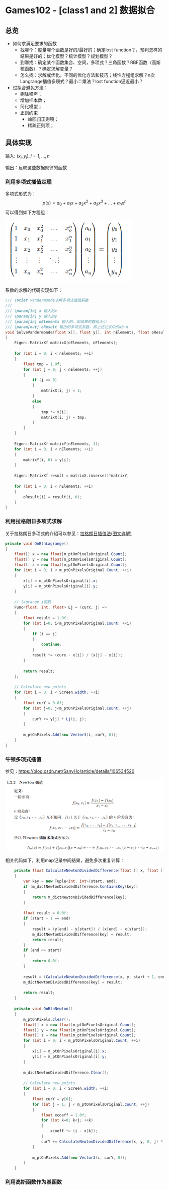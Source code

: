 # Games102 - [class1 and 2] 数据拟合 

## 总览

- 如何求满足要求的函数
  - 找哪个：度量哪个函数是好的/最好的；确定lost function？，预判怎样的结果是好的；优化模型？统计模型？规划模型？
  - 到哪找：确定某个函数集合、空间，多项式？三角函数？RBF函数（高斯核函数）？确定求解变量？
  - 怎么找：求解或优化，不同的优化方法和技巧；线性方程组求解？n次Langrange插值多项式？最小二乘法？lost function逼近最小？
- 过拟合避免方法：
  - 剔除噪声；
  - 增加样本数；
  - 简化模型；
  - 正则约束
    - 岭回归正则项；
    - 稀疏正则项；

## 具体实现

输入: ${(x_i, y_i),i=1,...,n}$

输出：反映这些数据规律的函数

### 利用多项式插值定理

多项式形式为：
$$
p(x) = a_0 + a_1x + a_2x^2 + a_3x^3 + ... + a_nx^n
$$
可以得到如下方程组：

![](./image/vander.png)

系数的求解的代码实现如下：

```c++
/// \brief Vandermonde求解多项式插值系数
///
/// \param[in] x 输入的x
/// \param[in] y 输入的y
/// \param[in] nElements 输入的，和结果的数组大小
/// \param[out] oResult 输出的多项式系数，即上述公式中的a0-n
void SolveVandermonde(float x[], float y[], int nElements, float oResult[])
{
    Eigen::MatrixXf matrixX(nElements, nElements);

    for (int i = 0; i < nElements; ++i)
    {
        float tmp = 1.0f;
        for (int j = 0; j < nElements; ++j)
        {
            if (j == 0)
            {
                matrixX(i, j) = 1;
            }
            else
            {
                tmp *= x[i];
                matrixX(i, j) = tmp;
            }
        }
    }

    Eigen::MatrixXf matrixY(nElements, 1);
    for (int i = 0; i < nElements; ++i)
    {
        matrixY(i, 0) = y[i];
    }

    Eigen::MatrixXf result = matrixX.inverse()*matrixY;

    for (int i = 0; i < nElements; ++i)
    {
        oResult[i] = result(i, 0);
    }
}
```

### 利用拉格朗日多项式求解

关于拉格朗日多项式的介绍可以参见：[拉格朗日插值法(图文详解)](https://www.cnblogs.com/ECJTUACM-873284962/p/6833391.html)

```c#
private void OnBtnLagrange()
{
    float[] x = new float[m_ptOnPixelsOriginal.Count];
    float[] y = new float[m_ptOnPixelsOriginal.Count];
    float[] z = new float[m_ptOnPixelsOriginal.Count];
    for (int i = 0; i < m_ptOnPixelsOriginal.Count; ++i)
    {
        x[i] = m_ptOnPixelsOriginal[i].x;
        y[i] = m_ptOnPixelsOriginal[i].y;
    }

    // lagrange j函数
    Func<float, int, float> Lj = (curx, j) =>
    {
        float result = 1.0f;
        for (int i=0; i<m_ptOnPixelsOriginal.Count; ++i)
        {
            if (i == j)
            {
                continue;
            }
            result *= (curx - x[i]) / (x[j] - x[i]);
        }

        return result;
    };

    // Calculate new points
    for (int i = 0; i < Screen.width; ++i)
    {
        float curY = 0.0f;
        for (int j=0; j<m_ptOnPixelsOriginal.Count; ++j)
        {
            curY += y[j] * Lj(i, j);
        }

        m_ptOnPixels.Add(new Vector3(i, curY, 0));
    }
}
```

### 牛顿多项式插值

参见：https://blog.csdn.net/SanyHo/article/details/106534520

![](./image/newton-inter.png)

相关代码如下，利用map记录中间结果，避免多次重复计算：

```c#
    private float CalculateNewtonDividedDifference(float [] x, float [] y, int start, int end)
    {
        var key = new Tuple<int, int>(start, end);
        if (m_dictNewtonDividedDifference.ContainsKey(key))
        {
            return m_dictNewtonDividedDifference[key];
        }

        float result = 0.0f;
        if (start + 1 == end)
        {
            result = (y[end] - y[start]) / (x[end] - x[start]);
            m_dictNewtonDividedDifference[key] = result;
            return result;
        }
        if (end <= start)
        {
            return 0.0f;
        }

        result = (CalculateNewtonDividedDifference(x, y, start + 1, end) - CalculateNewtonDividedDifference(x, y, start, end - 1)) / (x[end] - x[start]);
        m_dictNewtonDividedDifference[key] = result;

        return result;
    }
    
	private void OnBtnNewton()
    {
        m_ptOnPixels.Clear();
        float[] x = new float[m_ptOnPixelsOriginal.Count];
        float[] y = new float[m_ptOnPixelsOriginal.Count];
        float[] z = new float[m_ptOnPixelsOriginal.Count];
        for (int i = 0; i < m_ptOnPixelsOriginal.Count; ++i)
        {
            x[i] = m_ptOnPixelsOriginal[i].x;
            y[i] = m_ptOnPixelsOriginal[i].y;
        }

        m_dictNewtonDividedDifference.Clear();

        // Calculate new points
        for (int i = 0; i < Screen.width; ++i)
        {
            float curY = y[0];
            for (int j = 1; j < m_ptOnPixelsOriginal.Count; ++j)
            {
                float xcoeff = 1.0f;
                for (int k=0; k<j; ++k)
                {
                    xcoeff *= (i - x[k]);
                }
                curY += CalculateNewtonDividedDifference(x, y, 0, j) * xcoeff;
            }

            m_ptOnPixels.Add(new Vector3(i, curY, 0));
        }
    }

```

### 利用高斯函数作为基函数

